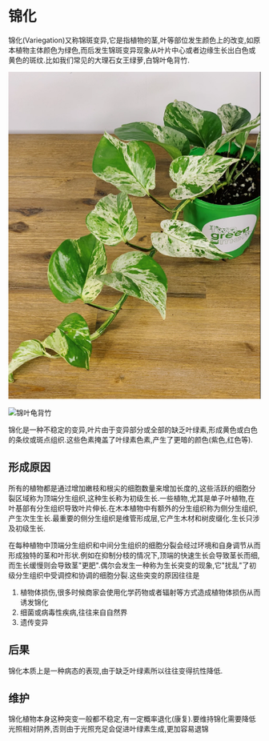 # 锦化

锦化(Variegation)又称锦斑变异,它是指植物的茎,叶等部位发生颜色上的改变,如原本植物主体颜色为绿色,而后发生锦斑变异现象从叶片中心或者边缘生长出白色或黄色的斑纹.比如我们常见的大理石女王绿萝,白锦叶龟背竹.

![大理石女王绿萝](../../../assets/images/1607422279865026_o.png)

![锦叶龟背竹](../../../assets/images/1624782454399116_o.png)

锦化是一种不稳定的变异,叶片由于变异部分或全部的缺乏叶绿素,形成黄色或白色的条纹或斑点组织.这些色素掩盖了叶绿素色素,产生了更暗的颜色(紫色,红色等).

## 形成原因

所有的植物都是通过增加嫩枝和根尖的细胞数量来增加长度的,这些活跃的细胞分裂区域称为顶端分生组织,这种生长称为初级生长.一些植物,尤其是单子叶植物,在叶基部有分生组织导致叶片伸长.在木本植物中有额外的分生组织称为侧分生组织,产生次生生长.最重要的侧分生组织是维管形成层,它产生木材和树皮缀化.生长只涉及初级生长.

在每种植物中顶端分生组织和中间分生组织的细胞分裂会经过环境和自身调节从而形成独特的茎和叶形状.例如在抑制分枝的情况下,顶端的快速生长会导致茎长而细,而生长缓慢则会导致茎"更肥".偶尔会发生一种称为生长突变的现象,它"扰乱"了初级分生组织中受调控和协调的细胞分裂.这些突变的原因往往是

1. 植物体损伤,很多时候商家会使用化学药物或者辐射等方式造成植物体损伤从而诱发锦化
2. 细菌或病毒性疾病,往往来自自然界
3. 遗传变异

## 后果

锦化本质上是一种病态的表现,由于缺乏叶绿素所以往往变得抗性降低.

## 维护

锦化植物本身这种突变一般都不稳定,有一定概率退化(康复).要维持锦化需要降低光照相对阴养,否则由于光照充足会促进叶绿素生成,更加容易退锦
